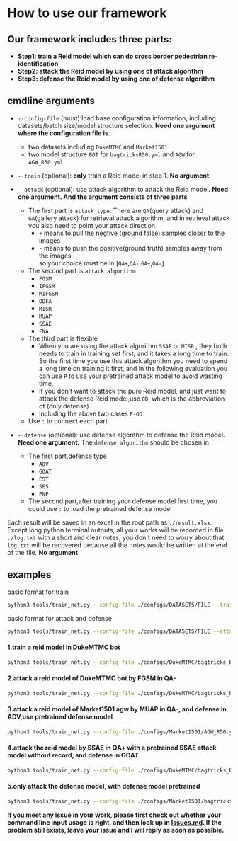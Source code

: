 # How to use our framework

## Our framework includes three parts:

- **Step1: train a Reid model which can do cross border pedestrian re-identification**
- **Step2: attack the Reid model by using one of attack algorithm**
- **Step3: defense the Reid model by using one of defense algorithm**

## cmdline arguments

- `--config-file` (must):load base configuration information, including datasets/batch size/model structure selection. 
 **Need one argument where the configuration file is**.
  - two datasets including `DukeMTMC` and `Market1501`
  - two model structure `BOT` for `bagtricksR50.yml` and `AGW` for `AGW_R50.yml` 
 
- `--train` (optional):  **only** train a Reid model in step 1. **No argument**.

- `--attack` (optional): use attack algorithm to attack the Reid model. **Need one argument. And the argument consists of three parts** 
  - The first part is `attack type`. 
  There are `QA`(query attack) and `GA`(gallery attack) for retrieval attack algorithm, and in retrieval attack you also need to point your attack direction
    - `+` means to pull the negtive (ground false) samples closer to the images
    - `-` means to push the positive(ground truth) samples away from the images
  <br>so your choice must be in [`QA+`,`QA-`,`GA+`,`GA-`]
  - The second part is `attack algorithm`
    - `FGSM`
    - `IFGSM`
    - `MIFGSM`
    - `ODFA`
    - `MISR`
    - `MUAP`
    - `SSAE`
    - `FNA`
  - The third part is flexible
    - When you are using the attack algorithm `SSAE` or `MISR` , they both needs to train in training set first, and it takes a long time to train. So the first time you use this attack algorithm you need to spend a long time on training it first, and in the following evaluation you can use `P` to use your pretrained attack model to avoid wasting time.
    - If you don't want to attack the pure Reid model, and just want to attack the defense Reid model,use `OD`, which is the abbreviation of (only defense)
    - Including the above two cases `P-OD`
  - Use `:` to connect each part.
  
- `--defense` (optional): use defense algorithm to defense the Reid model. **Need one argument.** The `defense algorithm` should be chosen in 
  - The first part,defense type
     - `ADV`
     - `GOAT`
     - `EST`
     - `SES`
     - `PNP`
  - The second part,after training your defense model first time, you could use `:` to load the pretrained defense model
  
Each result will be saved in an excel in the root path as `./result.xlsx`. Except long python terminal outputs, all your works will be recorded in file `./log.txt` with a short and clear notes, you don't need to worry about that `log.txt` will be recovered because all the notes would be written at the end of the file. **No argument**


## examples
basic format for train
```bash
python3 tools/train_net.py --config-file ./configs/DATASETS/FILE --train 
```
basic format for attack and defense
```bash
python3 tools/train_net.py --config-file ./configs/DATASETS/FILE --attack X:X:X --defense X 
```
#### 1.train a reid model in DukeMTMC bot
```bash
python3 tools/train_net.py --config-file ./configs/DukeMTMC/bagtricks_R50.yml --train 
```
#### 2.attack a reid model of DukeMTMC bot by FGSM in QA-
```bash
python3 tools/train_net.py --config-file ./configs/DukeMTMC/bagtricks_R50.yml --attack QA-:FGSM 
```
#### 3.attack a reid model of Market1501 agw by MUAP in QA-, and defense in ADV,use pretrained defense model
```bash
python3 tools/train_net.py --config-file ./configs/Market1501/AGW_R50.yml --attack QA-:MUAP --defense ADV: 
```
#### 4.attack the reid model by SSAE in QA+ with a pretrained SSAE attack model without record, and defense in GOAT
```bash
python3 tools/train_net.py --config-file ./configs/DukeMTMC/bagtricks_R50.yml --attack QA+:SSAE:P --defense GOAT 
```
#### 5.only attack the defense model, with defense model pretrained
```bash
python3 tools/train_net.py --config-file ./configs/Market1501/bagtricks_R50.yml --attack GA-:IFGSM:OD --defense SES:
```

**If you meet any issue in your work, please first check out whether your command line input usage is right, and then look up in [Issues.md](Issues.md). If the problem still exists, leave your issue and I will reply as soon as possible.**
